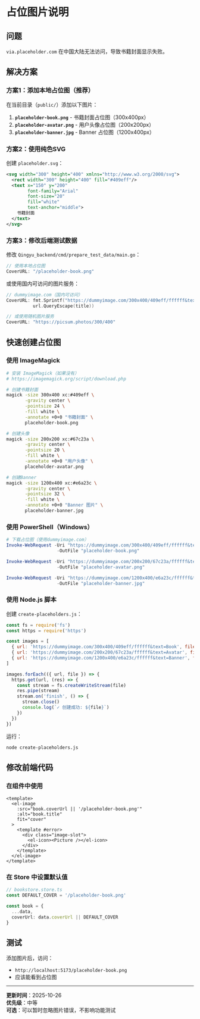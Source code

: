 # 占位图片说明

## 问题
`via.placeholder.com` 在中国大陆无法访问，导致书籍封面显示失败。

## 解决方案

### 方案1：添加本地占位图（推荐）

在当前目录（`public/`）添加以下图片：

1. **`placeholder-book.png`** - 书籍封面占位图（300x400px）
2. **`placeholder-avatar.png`** - 用户头像占位图（200x200px）
3. **`placeholder-banner.jpg`** - Banner 占位图（1200x400px）

### 方案2：使用纯色SVG

创建 `placeholder.svg`：

```xml
<svg width="300" height="400" xmlns="http://www.w3.org/2000/svg">
  <rect width="300" height="400" fill="#409eff"/>
  <text x="150" y="200" 
        font-family="Arial" 
        font-size="20" 
        fill="white" 
        text-anchor="middle">
    书籍封面
  </text>
</svg>
```

### 方案3：修改后端测试数据

修改 `Qingyu_backend/cmd/prepare_test_data/main.go`：

```go
// 使用本地占位图
CoverURL: "/placeholder-book.png"
```

或使用国内可访问的图片服务：

```go
// dummyimage.com（国内可访问）
CoverURL: fmt.Sprintf("https://dummyimage.com/300x400/409eff/ffffff&text=%s", 
          url.QueryEscape(title))

// 或使用随机图片服务
CoverURL: "https://picsum.photos/300/400"
```

## 快速创建占位图

### 使用 ImageMagick
```bash
# 安装 ImageMagick（如果没有）
# https://imagemagick.org/script/download.php

# 创建书籍封面
magick -size 300x400 xc:#409eff \
       -gravity center \
       -pointsize 24 \
       -fill white \
       -annotate +0+0 "书籍封面" \
       placeholder-book.png

# 创建头像
magick -size 200x200 xc:#67c23a \
       -gravity center \
       -pointsize 20 \
       -fill white \
       -annotate +0+0 "用户头像" \
       placeholder-avatar.png

# 创建Banner
magick -size 1200x400 xc:#e6a23c \
       -gravity center \
       -pointsize 32 \
       -fill white \
       -annotate +0+0 "Banner 图片" \
       placeholder-banner.jpg
```

### 使用 PowerShell（Windows）

```powershell
# 下载占位图（使用dummyimage.com）
Invoke-WebRequest -Uri "https://dummyimage.com/300x400/409eff/ffffff&text=Book" `
                   -OutFile "placeholder-book.png"

Invoke-WebRequest -Uri "https://dummyimage.com/200x200/67c23a/ffffff&text=Avatar" `
                   -OutFile "placeholder-avatar.png"

Invoke-WebRequest -Uri "https://dummyimage.com/1200x400/e6a23c/ffffff&text=Banner" `
                   -OutFile "placeholder-banner.jpg"
```

### 使用 Node.js 脚本

创建 `create-placeholders.js`：

```javascript
const fs = require('fs')
const https = require('https')

const images = [
  { url: 'https://dummyimage.com/300x400/409eff/ffffff&text=Book', file: 'placeholder-book.png' },
  { url: 'https://dummyimage.com/200x200/67c23a/ffffff&text=Avatar', file: 'placeholder-avatar.png' },
  { url: 'https://dummyimage.com/1200x400/e6a23c/ffffff&text=Banner', file: 'placeholder-banner.jpg' }
]

images.forEach(({ url, file }) => {
  https.get(url, (res) => {
    const stream = fs.createWriteStream(file)
    res.pipe(stream)
    stream.on('finish', () => {
      stream.close()
      console.log(`✓ 创建成功: ${file}`)
    })
  })
})
```

运行：
```bash
node create-placeholders.js
```

## 修改前端代码

### 在组件中使用

```vue
<template>
  <el-image 
    :src="book.coverUrl || '/placeholder-book.png'" 
    :alt="book.title"
    fit="cover"
  >
    <template #error>
      <div class="image-slot">
        <el-icon><Picture /></el-icon>
      </div>
    </template>
  </el-image>
</template>
```

### 在 Store 中设置默认值

```typescript
// bookstore.store.ts
const DEFAULT_COVER = '/placeholder-book.png'

const book = {
  ...data,
  coverUrl: data.coverUrl || DEFAULT_COVER
}
```

## 测试

添加图片后，访问：
- `http://localhost:5173/placeholder-book.png`
- 应该能看到占位图

---

**更新时间**：2025-10-26  
**优先级**：中等  
**可选**：可以暂时忽略图片错误，不影响功能测试







